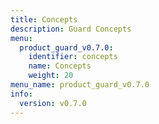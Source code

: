```yaml
---
title: Concepts
description: Guard Concepts
menu:
  product_guard_v0.7.0:
    identifier: concepts
    name: Concepts
    weight: 20
menu_name: product_guard_v0.7.0
info:
  version: v0.7.0
---
```



